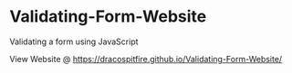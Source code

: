 # Validating-Form-Website
Validating a form using JavaScript 

View Website @ https://dracospitfire.github.io/Validating-Form-Website/
